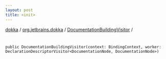 ```yaml
---
layout: post
title: <init>
---
```

[dokka](../../index.md) / [org.jetbrains.dokka](../index.md) / [DocumentationBuildingVisitor](index.md) / [<init>](_init_.md)

# <init>

```
public DocumentationBuildingVisitor(context: BindingContext, worker: DeclarationDescriptorVisitor<DocumentationNode, DocumentationNode>)
```
